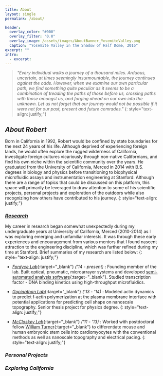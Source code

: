 ```yaml
---
title: About
layout: single
permalink: /about/

header:
  overlay_color: "#000"
  overlay_filter: "0.0"
  overlay_image: /assets/images/AboutBanner_YosemiteValley.png
  caption: "Yosemite Valley in the Shadow of Half Dome, 2016"
excerpt: ""
intro:
  - excerpt:
---
```


> _"Every individual walks a journey of a thousand miles. Arduous, uncertain, at times seemingly insurmountable, the journey continues against the odds. However, when we examine our own particular path, we find something quite peculiar as it seems to be a combination of treading the paths of those before us, crossing paths with those amongst us, and forging ahead on our own into the unknown. Let us not forget that our journey would not be possible if it were not for our past, present and future comrades."_
{: style="text-align: justify;"}

## _About Robert_

Born in California in 1992, Robert would be confined by state boundaries for the next 24 years of his life. Although deprived of experiencing foreign lands, he would often explore the rugged wilderness of California, investigate foreign cultures vicariously through non-native Californians, and find his own niche within the scientific community over the years. He graduated from the University of California, Merced in 2014 with B.S. degrees in biology and physics before transitioning to biophysical microfluidic assays and instrumentation engineering at Stanford. Although there are a range of topics that could be discussed on this platform, this space will primarily be leveraged to draw attention to some of his scientific projects, personal projects and exploration of the outdoors while also recognizing how others have contributed to his journey.
{: style="text-align: justify;"}

### [_Research_](http://robertpuccinelli.com/research/)

My career in research began somewhat unexpectedly during my undergraduate years at University of California, Merced (2010-2014) as I was exploring emerging and unfamiliar interests. It was through these early experiences and encouragement from various mentors that I found nascent attraction to the engineering discipline, which was further refined during my time at Stanford. Brief summaries of my research are listed below:
{: style="text-align: justify;"}

* [_Fordyce Lab_](https://www.fordycelab.com){:target="_blank"} _('14 - present)_ : Founding member of the lab. Built optical, pneumatic, microarrayer systems and developed [semi-automated analysis software](https://github.com/FordyceLab/MITOMIAnalysis_Software){:target="_blank"}. Studied transcription factor - DNA binding kinetics using high-throughput microfluidics.
* [_Gopinathan Lab_](http://gopinathanlab.ucmerced.edu/){:target="_blank"} _('13 - '14)_ : Modeled actin dynamics to predict f-actin polymerization at the plasma membrane interface with potential applications for predicting cell shape on nanoscale topography. Senior thesis project for physics degree.
{: style="text-align: justify;"}

* [_McCloskey Lab_](http://kara-mccloskey.squarespace.com/){:target="_blank"} _('11 - '13)_ : Worked with postdoctoral fellow [William Turner](https://www.linkedin.com/in/turnerws/){:target="_blank"} to differentiate mouse and human embryonic stem cells into cardiomyocytes with the conventional methods as well as nanoscale topography and electrical pacing.
{: style="text-align: justify;"}

### _Personal Projects_



### _Exploring California_
